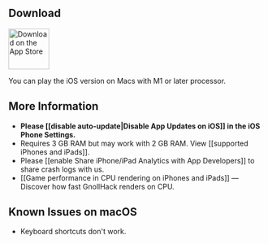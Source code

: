 ## Download

<a href="https://apps.apple.com/app/gnollhack/id1626979951" style="height:80px;"><img alt="Download on the App Store" src="https://user-images.githubusercontent.com/16661034/226737460-9a57591a-9ca6-4a01-ae4e-14ed454c3d02.jpg" height="80" /></a>

You can play the iOS version on Macs with M1 or later processor.

## More Information

- **Please [[disable auto-update|Disable App Updates on iOS]] in the iOS Phone Settings.**
- Requires 3 GB RAM but may work with 2 GB RAM. View [[supported iPhones and iPads]].
- Please [[enable Share iPhone/iPad Analytics with App Developers]] to share crash logs with us.
- [[Game performance in CPU rendering on iPhones and iPads]] — Discover how fast GnollHack renders on CPU.

## Known Issues on macOS

- Keyboard shortcuts don't work.